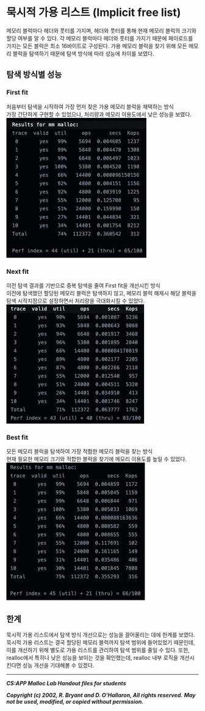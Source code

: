 # 묵시적 가용 리스트 (Implicit free list)
메모리 블럭마다 헤더와 풋터를 가지며, 헤더와 풋터를 통해 현재 메모리 블럭의 크기와 할당 여부를 알 수 있다.
각 메모리 블럭마다 헤더와 풋터를 가지기 때문에 페이로드를 가지는 모든 블럭은 최소 16바이트로 구성된다.
가용 메모리 블럭을 찾기 위해 모든 메모리 블럭을 탐색하기 때문에 탐색 방식에 따라 성능에 차이를 보였다.

## 탐색 방식별 성능
### First fit
처음부터 탐색을 시작하여 가장 먼저 찾은 가용 메모리 블럭을 채택하는 방식  
가장 간단하게 구현할 수 있었으나, 처리량과 메모리 이용도에서 낮은 성능을 보였다.  
![Alt text](./images/first_fit.png)

### Next fit
이전 탐색 결과를 기반으로 중복 탐색을 줄여 First fit을 개선시킨 방식  
이전에 탐색했던 할당된 메모리 블럭은 탐색하지 않고, 메모리 블럭 해제시 해당 블럭을 탐색 시작지점으로 설정하면서 처리량을 극대화시킬 수 있었다.  
![Alt text](./images/next_fit.png)

### Best fit
모든 메모리 블럭을 탐색하여 가장 적합한 메모리 블럭을 찾는 방식  
현재 필요한 메모리 크기와 적합한 블럭을 찾기에 메모리 이용도를 높일 수 있었다.  
![Alt text](./images/best_fit.png)

## 한계
묵시적 가용 리스트에서 탐색 방식 개선으로는 성능을 끌어올리는 데에 한계를 보였다. 
묵시적 가용 리스트는 결국 할당된 메모리 블럭까지 탐색 범위에 들어있었기 때문인데, 이를 개선하기 위해 별도로 가용 리스트를 관리하여 탐색 범위를 줄일 수 있다.
또한, realloc에서 특히나 낮은 성능을 보이는 것을 확인했는데, realloc 내부 로직을 개선시킨다면 성능 개선을 기대해볼 수 있겠다.

---
 ***CS:APP Malloc Lab Handout files for students***  

 ***Copyright (c) 2002, R. Bryant and D. O'Hallaron, All rights reserved.*** 
 ***May not be used, modified, or copied without permission.***
